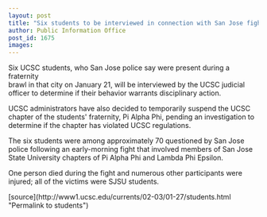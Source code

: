 ```yaml
---
layout: post
title: "Six students to be interviewed in connection with San Jose fight"
author: Public Information Office
post_id: 1675
images:
---
```


<p>
  Six UCSC students, who San Jose police say were present during a fraternity<br>
  brawl in that city on January 21, will be interviewed by the UCSC judicial<br>
  officer to determine if their behavior warrants disciplinary action.<br>
</p>
<p>
  UCSC administrators have also decided to temporarily suspend the UCSC chapter of the students' fraternity, Pi Alpha Phi, pending an investigation to determine if the chapter has violated UCSC regulations.<br>
</p>
<p>
  The six students were among approximately 70 questioned by San Jose police following an early-morning fight that involved members of San Jose State University chapters of Pi Alpha Phi and Lambda Phi Epsilon.
</p>
<p>
  One person died during the fight and numerous other participants were injured; all of the victims were SJSU students.<br>
</p>
[source](http://www1.ucsc.edu/currents/02-03/01-27/students.html "Permalink to students")
